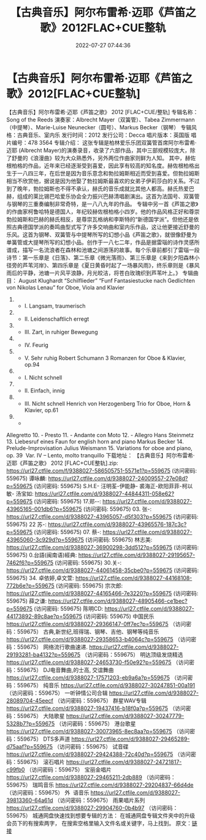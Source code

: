 ﻿---
title: 【古典音乐】阿尔布雷希·迈耶《芦笛之歌》2012FLAC+CUE整轨
date: 2022-07-27 07:44:36
categories: 古典音乐、新世纪、纯音雅乐
tags: 纯音雅乐
---
# 【古典音乐】阿尔布雷希·迈耶《芦笛之歌》2012[FLAC+CUE整轨]

【古典音乐】阿尔布雷希·迈耶《芦笛之歌》 2012
[FLAC+CUE/整轨]
专辑名称：Song of the
Reeds
演奏家：Albrecht Mayer（双簧管）、Tabea
Zimmermann（中提琴）、Marie-Luise Neunecker（圆号）、Markus
Becker（钢琴）
专辑风格：古典音乐、室内乐
发行时间：2012
发行公司：Decca
唱片版本：英国版
唱片编号：478 3564
专辑介绍：
这张专辑是柏林爱乐乐团双簧管首席阿尔布雷希·迈耶
(Albrecht
Mayer)的演奏录音，收录了六部作品，其中三部规模较庞大，除了舒曼的《浪漫曲》较为大众熟悉外，另外两位作曲家则鲜为人知。
其中，赫佐根柏格的作品，近年来已经逐渐受到喜爱，因此享有较高的知名度。赫佐根柏格出生于一八四三年，在后世是因为音乐意念和勃拉姆斯相近而受到喜爱。但勃拉姆斯相当不欣赏他，据说是因为他娶了勃拉姆斯最喜欢的女弟子伊莉莎白的关系。不过到了晚年，勃拉姆斯也不得不承认，赫氏的音乐成就比其他人都高。赫氏热爱巴赫，组成的莱比锡巴哈爱乐协会全力振兴巴赫清唱剧演出。这首为法国号、双簧管与钢琴的三重奏编制非常奇特，是一八八九年的作品。
专辑中另一首《芦笛之歌》的作曲家柯鲁哈特是德国人，年纪较赫佐根柏格小四岁。他的作品风格正好和尊崇勃拉姆斯和巴赫的赫氏相反，是尊崇瓦格纳和李斯特的“新德国学派”。但他还是依照古典德国学派的奏鸣曲型式写了许多交响曲和室内乐作品，这让他更接近舒曼的乐风。这首为钢琴、双簧管与中提琴所写的幻想小品《芦笛之歌》，就很像舒曼为单簧管或大提琴所写的幻想小品。创作于一八七二年，作品是据雷瑙的诗作灵感所谱成，描写一名流浪者在森林和池塘之间游荡的故事。每个乐章前都引了雷瑙一段诗节：第一乐章是《日落》、第二乐章《微光落雨》、第三乐章是《来到夕阳森林小径旁的芦苇河岸》、第四乐章是《夏日黄昏时起了一场暴风雨》，终乐章则是《暴风雨后的平静，池塘一片风平浪静，月光皎洁，将苍白玫瑰织到芦苇叶上。》
专辑曲目：
August
Klughardt
“Schilflieder” “Funf
Fantasiestucke nach Gedlichten von Nikolas Lenau” for Oboe, Viola
and Klavier
01. - I. Langsam,
traumerisch
02. - II. Leidenschaftlich
erregt
03. - III. Zart, in ruhiger
Bewegung
04. - IV.
Feurig
05. - V. Sehr
ruhig
Robert
Schumann
3 Romanzen for Oboe &
Klavier, op.94
06. - I. Nicht
schnell
07. - II. Einfach,
innig
08. - III. Nicht
schnell
Henrich von
Herzogenberg
Trio for Oboe, Horn &
Klavier, op.61
09. -
Allegretto
10. -
Presto
11. - Andante con
Moto
12. -
Allegro
Hans
Steinmetz
13. Liebesruf eines Faun for
english horn and
piano
Markus
Becker
14.
Prelude-Improvisation
Julius
Weismann
15. Variations for oboe and
piano, op. 39  Var. IV – Lento, molto
tranquillo
下载地址：
【古典音乐】阿尔布雷希·迈耶《芦笛之歌》 2012 [FLAC+CUE整轨].zip:
https://url27.ctfile.com/f/9388027-586505751-5571e1?p=559675
(访问密码: 559675)
谭咏麟: https://url27.ctfile.com/d/9388027-24009557-27e08d?p=559675
(访问密码: 559675)
S.H.E- 汪明荃-伊能静- 裘海正-欧阳菲菲-柯以敏- 汤宝如: https://url27.ctfile.com/d/9388027-44844311-058e62?p=559675
(访问密码: 559675)
17.郑--: https://url27.ctfile.com/d/9388027-43965165-001db6?p=559675
(访问密码: 559675)
03. 张-: https://url27.ctfile.com/d/9388027-43965057-d5f303?p=559675
(访问密码: 559675)
22 苏-: https://url27.ctfile.com/d/9388027-43965576-187c3c?p=559675
(访问密码: 559675)
07. 蔡-: https://url27.ctfile.com/d/9388027-43965060-3c929d?p=559675
(访问密码: 559675)
林志美: https://url27.ctfile.com/d/9388027-36900298-3dd512?p=559675
(访问密码: 559675)
0.台語(闽南语)經典: https://url27.ctfile.com/d/9388027-29195657-7462f6?p=559675
(访问密码: 559675)
30.关-: https://url27.ctfile.com/d/9388027-44061458-35cbe0?p=559675
(访问密码: 559675)
34. 卓依婷,卓文萱: https://url27.ctfile.com/d/9388027-44168108-772b6e?p=559675
(访问密码: 559675)
宗次郎: https://url27.ctfile.com/d/9388027-44165466-7e3220?p=559675
(访问密码: 559675)
薛之谦: https://url27.ctfile.com/d/9388027-48905466-ce1bec?p=559675
(访问密码: 559675)
陈明CD: https://url27.ctfile.com/d/9388027-44173892-89c8ae?p=559675
(访问密码: 559675)
中国民乐
https://url27.ctfile.com/d/9388027-29366147-0ff7ec?p=559675
（访问密码：559675）
古典,新世纪,班得瑞、钢琴、吉他、钢琴等纯音乐
https://url27.ctfile.com/d/9388027-29358653-b4064c?p=559675
（访问密码：559675）
网络流行歌曲速递.
https://url27.ctfile.com/d/9388027-29193281-ba4132?p=559675
（访问密码：559675）
明达顶级发烧精选
https://url27.ctfile.com/d/9388027-24653730-f50e92?p=559675
（访问密码：559675）
DJ电音舞曲,的士高, 交谊舞曲
https://url27.ctfile.com/d/9388027-17571203-eb9a6a?p=559675
（访问密码：559675）
纯音乐
https://url27.ctfile.com/d/9388027-30247851-00a191
（访问密码：559675）
一听钟情公司合辑
https://url27.ctfile.com/d/9388027-28089704-45eecf
（访问密码：559675）
群星WAV专辑
https://url27.ctfile.com/d/9388027-19437416-b18f0a?p=559675
（访问密码：559675）
大陆歌星
https://url27.ctfile.com/d/9388027-30247779-5328b7?p=559675
（访问密码：559675）
港台歌星
https://url27.ctfile.com/d/9388027-30073965-8ec8aa?p=559675
（访问密码：559675）
DTS多声道
https://url27.ctfile.com/d/9388027-29465289-d75aaf?p=559675
（访问密码：559675）
试音碟
https://url27.ctfile.com/d/9388027-29424388-72c40d?p=559675
（访问密码：559675）
滚石唱片
https://url27.ctfile.com/d/9388027-24721817-c99fb0
（访问密码：559675）
宝丽金唱片
https://url27.ctfile.com/d/9388027-29465211-2db889
（访问密码：559675）
瑞鸣音乐
https://url27.ctfile.com/d/9388027-29204837-66d4de
（访问密码：559675）
外  语音乐
https://url27.ctfile.com/d/9388027-39813360-64a61d
（访问密码：559675）
雨果唱片系列
https://url27.ctfile.com/d/9388027-29904760-0b4b97
（访问密码：559675）
城通网盘快速找到想要专辑的方法：
在城通网盘专辑文件夹中的升级会员下的有搜索两字，
在搜索空格里输入文件名或关键字，马上找到。
原文：[链接](https://blog.sina.com.cn/s/blog_1647c7e7601030ykq.html)